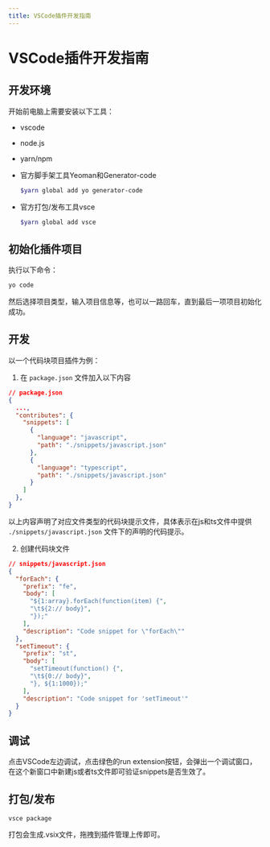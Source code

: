 ```yaml
---
title: VSCode插件开发指南
---
```


# VSCode插件开发指南

## 开发环境

开始前电脑上需要安装以下工具：

- vscode
- node.js
- yarn/npm
- 官方脚手架工具Yeoman和Generator-code

  ```bash
  $yarn global add yo generator-code
  ```

- 官方打包/发布工具vsce

  ```bash
  $yarn global add vsce
  ```

## 初始化插件项目

执行以下命令：

```bash
yo code
```

然后选择项目类型，输入项目信息等，也可以一路回车，直到最后一项项目初始化成功。

## 开发

以一个代码块项目插件为例：

1. 在 `package.json` 文件加入以下内容

```json
// package.json
{
  ...,
  "contributes": {
    "snippets": [
      {
        "language": "javascript",
        "path": "./snippets/javascript.json"
      },
      {
        "language": "typescript",
        "path": "./snippets/javascript.json"
      }
    ]
  },
}
```

以上内容声明了对应文件类型的代码块提示文件，具体表示在js和ts文件中提供 `./snippets/javascript.json` 文件下的声明的代码提示。

2. 创建代码块文件

```json
// snippets/javascript.json
{
  "forEach": {
    "prefix": "fe",
    "body": [
      "${1:array}.forEach(function(item) {",
      "\t${2:// body}",
      "});"
    ],
    "description": "Code snippet for \"forEach\""
  },
  "setTimeout": {
    "prefix": "st",
    "body": [
      "setTimeout(function() {",
      "\t${0:// body}",
      "}, ${1:1000});"
    ],
    "description": "Code snippet for 'setTimeout'"
  }
}
```

## 调试

点击VSCode左边调试，点击绿色的run extension按钮，会弹出一个调试窗口，在这个新窗口中新建js或者ts文件即可验证snippets是否生效了。

## 打包/发布

```
vsce package
```

打包会生成.vsix文件，拖拽到插件管理上传即可。
